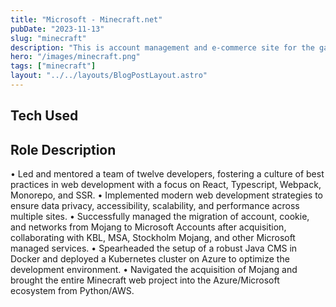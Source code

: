```yaml
---
title: "Microsoft - Minecraft.net"
pubDate: "2023-11-13"
slug: "minecraft"
description: "This is account management and e-commerce site for the game Minecraft."
hero: "/images/minecraft.png"
tags: ["minecraft"]
layout: "../../layouts/BlogPostLayout.astro"
---
```


## Tech Used

## Role Description

• Led and mentored a team of twelve developers, fostering a culture of best practices in web development with a focus on React,
Typescript, Webpack, Monorepo, and SSR.
• Implemented modern web development strategies to ensure data privacy, accessibility, scalability, and performance across multiple sites.
• Successfully managed the migration of account, cookie, and networks from Mojang to Microsoft Accounts after acquisition, collaborating with KBL, MSA, Stockholm Mojang, and other Microsoft managed services.
• Spearheaded the setup of a robust Java CMS in Docker and deployed a Kubernetes cluster on Azure to optimize the development environment.
• Navigated the acquisition of Mojang and brought the entire Minecraft web project into the Azure/Microsoft ecosystem from Python/AWS.
